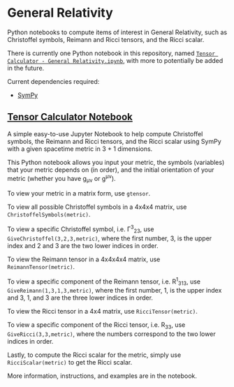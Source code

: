 # General Relativity

Python notebooks to compute items of interest in General Relativity, such as Christoffel symbols, Reimann and Ricci tensors, and the Ricci scalar.

There is currently one Python notebook in this repository, named [`Tensor Calculator - General Relativity.ipynb`](https://github.com/emaadparacha/general-relativity/blob/main/Tensor%20Calculator%20-%20General%20Relativity.ipynb), with more to potentially be added in the future.

Current dependencies required:
* [SymPy](https://docs.sympy.org/latest/install.html)


## [Tensor Calculator Notebook](https://github.com/emaadparacha/general-relativity/blob/main/Tensor%20Calculator%20-%20General%20Relativity.ipynb)

A simple easy-to-use Jupyter Notebook to help compute Christoffel symbols, the Reimann and Ricci tensors, and the Ricci scalar using SymPy with a given spacetime metric in 3 + 1 dimensions.

This Python notebook allows you input your metric, the symbols (variables) that your metric depends on (in order), and the initial orientation of your metric (whether you have g<sub>μν</sub> or g<sup>μν</sup>).

To view your metric in a matrix form, use `gtensor`.

To view all possible Christoffel symbols in a 4x4x4 matrix, use `ChristoffelSymbols(metric)`.

To view a specific Christoffel symbol, i.e. Γ<sup>3</sup><sub>23</sub>, use `GiveChristoffel(3,2,3,metric)`, where the first number, 3, is the upper index and 2 and 3 are the two lower indices in order.

To view the Reimann tensor in a 4x4x4x4 matrix, use `ReimannTensor(metric)`.

To view a specific component of the Reimann tensor, i.e. R<sup>1</sup><sub>313</sub>, use `GiveReimann(1,3,1,3,metric)`, where the first number, 1, is the upper index and 3, 1, and 3 are the three lower indices in order.

To view the Ricci tensor in a 4x4 matrix, use `RicciTensor(metric)`.

To view a specific component of the Ricci tensor, i.e. R<sub>33</sub>, use `GiveRicci(3,3,metric)`, where the numbers correspond to the two lower indices in order.

Lastly, to compute the Ricci scalar for the metric, simply use `RicciScalar(metric)` to get the Ricci scalar.

More information, instructions, and examples are in the notebook. 
